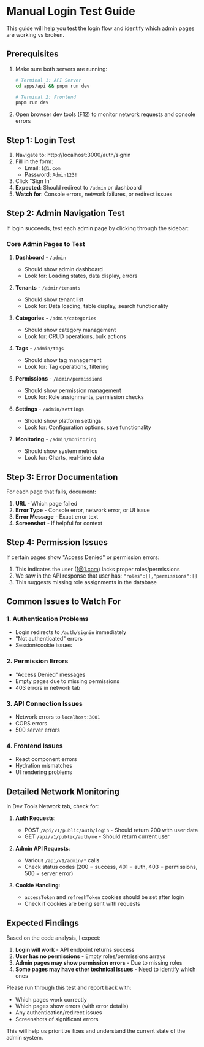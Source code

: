 # Manual Login Test Guide

This guide will help you test the login flow and identify which admin pages are working vs broken.

## Prerequisites

1. Make sure both servers are running:
   ```bash
   # Terminal 1: API Server
   cd apps/api && pnpm run dev
   
   # Terminal 2: Frontend
   pnpm run dev
   ```

2. Open browser dev tools (F12) to monitor network requests and console errors

## Step 1: Login Test

1. Navigate to: http://localhost:3000/auth/signin
2. Fill in the form:
   - Email: `1@1.com`
   - Password: `Admin123!`
3. Click "Sign In"
4. **Expected**: Should redirect to `/admin` or dashboard
5. **Watch for**: Console errors, network failures, or redirect issues

## Step 2: Admin Navigation Test

If login succeeds, test each admin page by clicking through the sidebar:

### Core Admin Pages to Test

1. **Dashboard** - `/admin`
   - Should show admin dashboard
   - Look for: Loading states, data display, errors

2. **Tenants** - `/admin/tenants`
   - Should show tenant list
   - Look for: Data loading, table display, search functionality

3. **Categories** - `/admin/categories`
   - Should show category management
   - Look for: CRUD operations, bulk actions

4. **Tags** - `/admin/tags`
   - Should show tag management
   - Look for: Tag operations, filtering

5. **Permissions** - `/admin/permissions`
   - Should show permission management
   - Look for: Role assignments, permission checks

6. **Settings** - `/admin/settings`
   - Should show platform settings
   - Look for: Configuration options, save functionality

7. **Monitoring** - `/admin/monitoring`
   - Should show system metrics
   - Look for: Charts, real-time data

## Step 3: Error Documentation

For each page that fails, document:

1. **URL** - Which page failed
2. **Error Type** - Console error, network error, or UI issue
3. **Error Message** - Exact error text
4. **Screenshot** - If helpful for context

## Step 4: Permission Issues

If certain pages show "Access Denied" or permission errors:

1. This indicates the user (1@1.com) lacks proper roles/permissions
2. We saw in the API response that user has: `"roles":[],"permissions":[]`
3. This suggests missing role assignments in the database

## Common Issues to Watch For

### 1. Authentication Problems
- Login redirects to `/auth/signin` immediately
- "Not authenticated" errors
- Session/cookie issues

### 2. Permission Errors
- "Access Denied" messages
- Empty pages due to missing permissions
- 403 errors in network tab

### 3. API Connection Issues
- Network errors to `localhost:3001`
- CORS errors
- 500 server errors

### 4. Frontend Issues
- React component errors
- Hydration mismatches
- UI rendering problems

## Detailed Network Monitoring

In Dev Tools Network tab, check for:

1. **Auth Requests**:
   - POST `/api/v1/public/auth/login` - Should return 200 with user data
   - GET `/api/v1/public/auth/me` - Should return current user

2. **Admin API Requests**:
   - Various `/api/v1/admin/*` calls
   - Check status codes (200 = success, 401 = auth, 403 = permissions, 500 = server error)

3. **Cookie Handling**:
   - `accessToken` and `refreshToken` cookies should be set after login
   - Check if cookies are being sent with requests

## Expected Findings

Based on the code analysis, I expect:

1. **Login will work** - API endpoint returns success
2. **User has no permissions** - Empty roles/permissions arrays
3. **Admin pages may show permission errors** - Due to missing roles
4. **Some pages may have other technical issues** - Need to identify which ones

Please run through this test and report back with:
- Which pages work correctly
- Which pages show errors (with error details)
- Any authentication/redirect issues
- Screenshots of significant errors

This will help us prioritize fixes and understand the current state of the admin system.